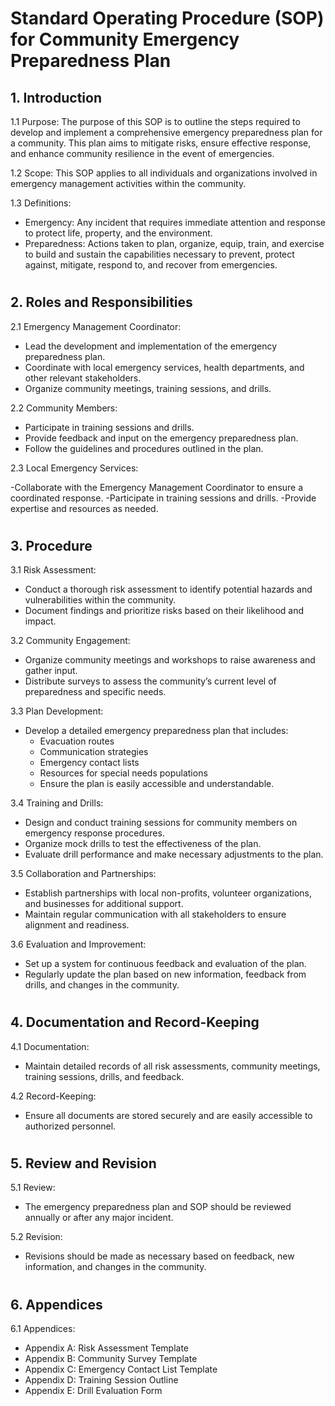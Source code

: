 # Standard Operating Procedure (SOP) for Community Emergency Preparedness Plan

## 1. Introduction

1.1 Purpose:
The purpose of this SOP is to outline the steps required to develop and implement a comprehensive emergency preparedness plan for a community. This plan aims to mitigate risks, ensure effective response, and enhance community resilience in the event of emergencies.

1.2 Scope:
This SOP applies to all individuals and organizations involved in emergency management activities within the community.

1.3 Definitions:

- Emergency: Any incident that requires immediate attention and response to protect life, property, and the environment.
- Preparedness: Actions taken to plan, organize, equip, train, and exercise to build and sustain the capabilities necessary to prevent, protect against, mitigate, respond to, and recover from emergencies.  
#
## 2. Roles and Responsibilities

2.1 Emergency Management Coordinator:

- Lead the development and implementation of the emergency preparedness plan.
- Coordinate with local emergency services, health departments, and other relevant stakeholders.
- Organize community meetings, training sessions, and drills.

2.2 Community Members:

- Participate in training sessions and drills.
- Provide feedback and input on the emergency preparedness plan.
- Follow the guidelines and procedures outlined in the plan.

2.3 Local Emergency Services:

-Collaborate with the Emergency Management Coordinator to ensure a coordinated response.
-Participate in training sessions and drills.
-Provide expertise and resources as needed.
#
## 3. Procedure

3.1 Risk Assessment:

- Conduct a thorough risk assessment to identify potential hazards and vulnerabilities within the community.
- Document findings and prioritize risks based on their likelihood and impact.

3.2 Community Engagement:

- Organize community meetings and workshops to raise awareness and gather input.
- Distribute surveys to assess the community’s current level of preparedness and specific needs.

3.3 Plan Development:

- Develop a detailed emergency preparedness plan that includes:
  - Evacuation routes
  - Communication strategies
  - Emergency contact lists
  - Resources for special needs populations
  - Ensure the plan is easily accessible and understandable.
    
3.4 Training and Drills:

- Design and conduct training sessions for community members on emergency response procedures.
- Organize mock drills to test the effectiveness of the plan.
- Evaluate drill performance and make necessary adjustments to the plan.

3.5 Collaboration and Partnerships:

- Establish partnerships with local non-profits, volunteer organizations, and businesses for additional support.
- Maintain regular communication with all stakeholders to ensure alignment and readiness.

3.6 Evaluation and Improvement:

- Set up a system for continuous feedback and evaluation of the plan.
- Regularly update the plan based on new information, feedback from drills, and changes in the community.
#
## 4. Documentation and Record-Keeping

4.1 Documentation:

- Maintain detailed records of all risk assessments, community meetings, training sessions, drills, and feedback.

4.2 Record-Keeping:

- Ensure all documents are stored securely and are easily accessible to authorized personnel.
#
## 5. Review and Revision

5.1 Review:

- The emergency preparedness plan and SOP should be reviewed annually or after any major incident.

5.2 Revision:

- Revisions should be made as necessary based on feedback, new information, and changes in the community.
#
## 6. Appendices

6.1 Appendices:

- Appendix A: Risk Assessment Template
- Appendix B: Community Survey Template
- Appendix C: Emergency Contact List Template
- Appendix D: Training Session Outline
- Appendix E: Drill Evaluation Form




